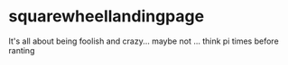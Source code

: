 # squarewheellandingpage
It's all about being foolish and crazy... maybe not ... think pi times before ranting
